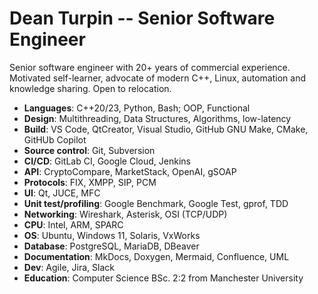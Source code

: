 # Dean Turpin -- Senior Software Engineer

Senior software engineer with 20+ years of commercial experience. Motivated self-learner, advocate of modern C++, Linux, automation and knowledge sharing. Open to relocation.

- __Languages__: C++20/23, Python, Bash; OOP, Functional
- __Design__: Multithreading, Data Structures, Algorithms, low-latency
- __Build__: VS Code, QtCreator, Visual Studio, GitHub GNU Make, CMake, GitHUb Copilot
- __Source control__: Git, Subversion
- __CI/CD__: GitLab CI, Google Cloud, Jenkins
- __API__: CryptoCompare, MarketStack, OpenAI, gSOAP
- __Protocols__: FIX, XMPP, SIP, PCM
- __UI__: Qt, JUCE, MFC
- __Unit test/profiling__: Google Benchmark, Google Test, gprof, TDD
- __Networking__: Wireshark, Asterisk, OSI (TCP/UDP)
- __CPU__: Intel, ARM, SPARC
- __OS__: Ubuntu, Windows 11, Solaris, VxWorks
- __Database__: PostgreSQL, MariaDB, DBeaver
- __Documentation__: MkDocs, Doxygen, Mermaid, Confluence, UML
- __Dev__: Agile, Jira, Slack
- __Education__: Computer Science BSc. 2:2 from Manchester University

